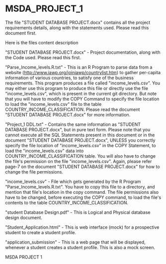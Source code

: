 # MSDA_PROJECT_1
The file "STUDENT DATABASE PROJECT.docx" contains all the project requirements details, along with the statements used. Please read this document first. 

Here is the files content description

"STUDENT DATABASE PROJECT.docx" - Project documentation, along with the Code used. Please read this first. 

"Parse_Income_levels.R.txt" - This is an R Program to parse data from a website (http://www.iawp.org/joiniawp/countrylist.htm) to gather per-capita information of various countries, to satisfy one of the business requirements. This program produces a file called "income_levels.csv". You may either use this program to produce this file or directly use the file "income_levels.csv", which is present in the current git directory. But note that you will have to modify the COPY Command to specify the file location to load the "income_levels.csv" file to the table COUNTRY_INCOME_CLASSIFICATION. Please read the document "STUDENT DATABASE PROJECT.docx" for more information.  

"Project_1 DDL.txt" - Contains the same information as "STUDENT DATABASE PROJECT.docx", but in pure text form. Please note that you cannot execute all the SQL Statements present in this document or in the document "STUDENT DATABASE PROJECT.docx", UNLESS you correctly specify the file location of "income_levels.csv" in the COPY Statement, to load the "income_levels.csv" data into COUNTRY_INCOME_CLASSIFICATION table. You will also have to change the file's permission on the file "income_levels.csv". Again, please refer page-7 on the document "STUDENT DATABASE PROJECT.docx" for how to change the file permissions.         

"income_levels.csv" - File which gets generated by the R Program "Parse_Income_levels.R.txt". You have to copy this file to a directory, and mention that file's location in the copy command. The file permissions also have to be changed, before executing the COPY command, to load the file's contents to the table COUNTRY_INCOME_CLASSIFICATION.     

"student Database Design.pdf" - This is Logical and Physical database design document.

"Student_Application.html" - This is web interface (mock) for a prospective student to create a student profile.

"application_submission" - This is a web page that will be displayed, whenever a student creates a student profile. This is also a mock screen.

MSDA PROJECT 1
